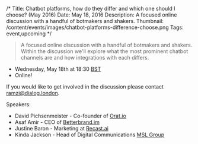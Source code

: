 /*
Title: Chatbot platforms, how do they differ and which one should I choose? (May 2016)
Date: May 18, 2016
Description: A focused online discussion with a handful of botmakers and shakers.
Thumbnail: /content/events/images/chatbot-platforms-difference-choose.png
Tags: event,upcoming
*/


> A focused online discussion with a handful of botmakers and shakers. Within the discussion we'll explore what the most prominent chatbot channels are and how integrations with each differs.

- Wednesday, May 18th at 18:30 [BST](http://www.timeanddate.com/worldclock/meeting.html?year=2016&month=5&day=18&p1=136)
- Online!

If you would like to get involved in the discussion please contact [ramzi@dialog.london](mailto:ramzi@dialog.london).

Speakers:

- David Pichsenmeister - Co-founder of [Orat.io](https://orat.io/)
- Asaf Amir - CEO of [Betterbrand.im](http://betterbrand.im/)
- Justine Baron - Marketing at [Recast.ai](https://recast.ai/)
- Kinda Jackson - Head of Digital Communications [MSL Group](http://www.mslgroup.com/)


